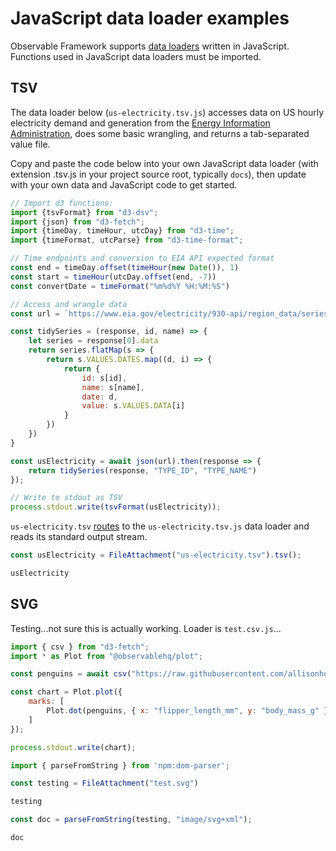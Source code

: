 # JavaScript data loader examples

Observable Framework supports [data loaders](../loaders) written in JavaScript. Functions used in JavaScript data loaders must be imported.

## TSV

The data loader below (`us-electricity.tsv.js`) accesses data on US hourly electricity demand and generation from the [Energy Information Administration](https://www.eia.gov/opendata/), does some basic wrangling, and returns a tab-separated value file. 

Copy and paste the code below into your own JavaScript data loader (with extension .tsv.js in your project source root, typically `docs`), then update with your own data and JavaScript code to get started.

```js echo=true run=false
// Import d3 functions:
import {tsvFormat} from "d3-dsv";
import {json} from "d3-fetch";
import {timeDay, timeHour, utcDay} from "d3-time";
import {timeFormat, utcParse} from "d3-time-format";

// Time endpoints and conversion to EIA API expected format
const end = timeDay.offset(timeHour(new Date()), 1)
const start = timeHour(utcDay.offset(end, -7))
const convertDate = timeFormat("%m%d%Y %H:%M:%S")

// Access and wrangle data
const url = `https://www.eia.gov/electricity/930-api/region_data/series_data?type[0]=D&type[1]=DF&type[2]=NG&type[3]=TI&start=${convertDate(start)}&end=${convertDate(end)}&frequency=hourly&timezone=Eastern&limit=10000&respondent[0]=US48`

const tidySeries = (response, id, name) => {
    let series = response[0].data
    return series.flatMap(s => {
        return s.VALUES.DATES.map((d, i) => {
            return {
                id: s[id],
                name: s[name],
                date: d,
                value: s.VALUES.DATA[i]
            }
        })
    })
}

const usElectricity = await json(url).then(response => {
    return tidySeries(response, "TYPE_ID", "TYPE_NAME")
});

// Write to stdout as TSV
process.stdout.write(tsvFormat(usElectricity));
```

`us-electricity.tsv` [routes](../loaders#routing) to the `us-electricity.tsv.js` data loader and reads its standard output stream.

```js echo
const usElectricity = FileAttachment("us-electricity.tsv").tsv();
```

```js echo
usElectricity
```

## SVG

Testing...not sure this is actually working. Loader is `test.csv.js`...

```js run=false
import { csv } from "d3-fetch";
import * as Plot from "@observablehq/plot";

const penguins = await csv("https://raw.githubusercontent.com/allisonhorst/palmerpenguins/main/inst/extdata/penguins.csv");

const chart = Plot.plot({
    marks: [
        Plot.dot(penguins, { x: "flipper_length_mm", y: "body_mass_g" })
    ]
});

process.stdout.write(chart);
```

```js echo
import { parseFromString } from 'npm:dom-parser';
```

```js echo
const testing = FileAttachment("test.svg")
```

```js echo
testing
```

```js echo
const doc = parseFromString(testing, "image/svg+xml");
```

```js echo
doc
```